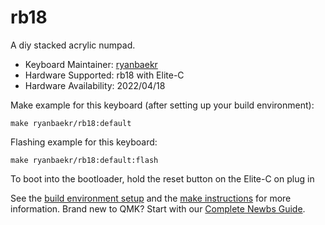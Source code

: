 # rb18

A diy stacked acrylic numpad.

* Keyboard Maintainer: [ryanbaekr](https://github.com/ryanbaekr)
* Hardware Supported: rb18 with Elite-C
* Hardware Availability: 2022/04/18

Make example for this keyboard (after setting up your build environment):

    make ryanbaekr/rb18:default

Flashing example for this keyboard:

    make ryanbaekr/rb18:default:flash

To boot into the bootloader, hold the reset button on the Elite-C on plug in

See the [build environment setup](https://docs.qmk.fm/#/getting_started_build_tools) and the [make instructions](https://docs.qmk.fm/#/getting_started_make_guide) for more information. Brand new to QMK? Start with our [Complete Newbs Guide](https://docs.qmk.fm/#/newbs).
